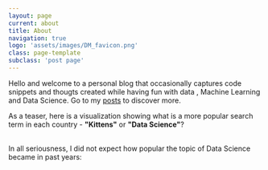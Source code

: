 ```yaml
---
layout: page
current: about
title: About
navigation: true
logo: 'assets/images/DM_favicon.png'
class: page-template
subclass: 'post page'
---
```

Hello and welcome to a personal blog that occasionally captures code snippets and thougts created while having fun with data , Machine Learning and Data Science. Go to my [posts](https://datamadness.github.io) to discover more.

As a teaser, here is a visualization showing what is a more popular search term in each country - **"Kittens"**  or **"Data Science"**?


<script type="text/javascript" src="https://ssl.gstatic.com/trends_nrtr/1754_RC01/embed_loader.js"></script> <script type="text/javascript"> trends.embed.renderExploreWidget("GEO_MAP", {"comparisonItem":[{"keyword":"data science","geo":"","time":"today 5-y"},{"keyword":"kittens","geo":"","time":"today 5-y"}],"category":0,"property":""}, {"exploreQuery":"date=today%205-y&q=data%20science,kittens","guestPath":"https://trends.google.com:443/trends/embed/"}); </script> 
<br>
In all seriousness, I did not expect how popular the topic of Data Science became in past years:
<br>
<script type="text/javascript" src="https://ssl.gstatic.com/trends_nrtr/1754_RC01/embed_loader.js"></script> <script type="text/javascript"> trends.embed.renderExploreWidget("TIMESERIES", {"comparisonItem":[{"keyword":"data science","geo":"","time":"today 5-y"},{"keyword":"kittens","geo":"","time":"today 5-y"}],"category":0,"property":""}, {"exploreQuery":"date=today%205-y&q=data%20science,kittens","guestPath":"https://trends.google.com:443/trends/embed/"}); </script> 
